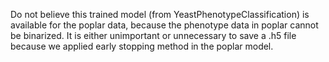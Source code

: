 Do not believe this trained model (from YeastPhenotypeClassification) is available for the poplar data,
because the phenotype data in poplar cannot be binarized. 
It is either unimportant or unnecessary to save a .h5 file because we applied early stopping method in the poplar model.
